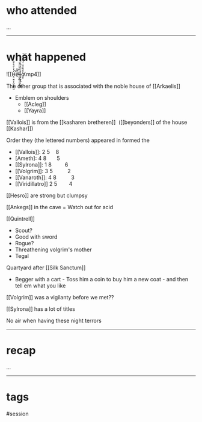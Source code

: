 # who attended

...

---
# what happened

![[H̵̨̤̫̭͔͔͖̜̥̘̖̫̒̒͛̈́͋̌̑͘̚e̴̛̠͋͌̈̕l̵̖̱͓̲̜͕̖͓̝͐͆̓̾̈́̾͜l̴̡̥̬͓̭̜͎͖̙̦̽̀̈́̒̎͐̍̏̉ờ̸͙̮͋͂̊̆̎͑̈́͒̽̿̓͝.mp4]]

The other group that is associated with the noble house of [[Arkaelis]]
- Emblem on shoulders
	- [[Acleg]]
	- [[Yayra]]

[[Vallois]] is from the [[kasharen bretheren]]  ([[beyonders]] of the house [[Kashar]]) 

Order they (the lettered numbers) appeared in formed the

- [[Vallois]]: 2 5    8
- [Ameth]: 4 8       5
- [[Sylrona]]: 1 8         6
- [[Volgrim]]: 3 5          2
- [[Vanaroth]]: 4 8          3
- [[Viridillatro]] 2 5        4

[[Hesro]] are strong but clumpsy

[[Ankegs]] in the cave = Watch out for acid

[[Quintrell]]

- Scout?
- Good with sword
- Rogue?
- Threathening volgrim's mother
- Tegal

Quartyard after [[Silk Sanctum]] 
- Begger with a cart - Toss him a coin to buy him a new coat - and then tell em what you like

[[Volgrim]] was a vigilanty before we met??

[[Sylrona]] has a lot of titles

No air when having these night terrors

---
# recap

...

---
# tags

#session